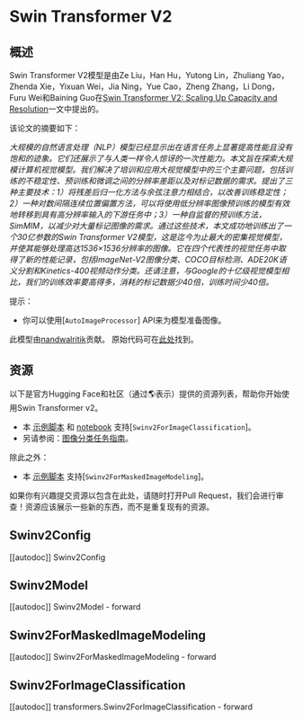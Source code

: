<!--版权2022年HuggingFace团队。版权所有。

根据Apache许可证2.0版（“许可证”）许可；除非符合许可证的规定，否则你不得使用此文件。你可以在以下地址获取许可证的副本

http://www.apache.org/licenses/LICENSE-2.0

除非适用法律要求或书面同意，根据许可证分发的软件以“原样”分发，没有任何明示或暗示的保证或条件。有关详细信息，请参阅许可证。

⚠️ 请注意，此文件是Markdown格式，但包含对doc-builder（类似于MDX）的特定语法，可能在Markdown查看器中无法正确渲染。

-->

# Swin Transformer V2

## 概述

Swin Transformer V2模型是由Ze Liu，Han Hu，Yutong Lin，Zhuliang Yao，Zhenda Xie，Yixuan Wei，Jia Ning，Yue Cao，Zheng Zhang，Li Dong，Furu Wei和Baining Guo在[Swin Transformer V2: Scaling Up Capacity and Resolution](https://arxiv.org/abs/2111.09883)一文中提出的。

该论文的摘要如下：

*大规模的自然语言处理（NLP）模型已经显示出在语言任务上显著提高性能且没有饱和的迹象。它们还展示了与人类一样令人惊讶的一次性能力。本文旨在探索大规模计算机视觉模型。我们解决了培训和应用大视觉模型中的三个主要问题，包括训练的不稳定性、预训练和微调之间的分辨率差距以及对标记数据的需求。提出了三种主要技术：1）将残差后归一化方法与余弦注意力相结合，以改善训练稳定性；2）一种对数间隔连续位置偏置方法，可以将使用低分辨率图像预训练的模型有效地转移到具有高分辨率输入的下游任务中；3）一种自监督的预训练方法，SimMIM，以减少对大量标记图像的需求。通过这些技术，本文成功地训练出了一个30亿参数的Swin Transformer V2模型，这是迄今为止最大的密集视觉模型，并使其能够处理高达1536×1536分辨率的图像。它在四个代表性的视觉任务中取得了新的性能记录，包括ImageNet-V2图像分类、COCO目标检测、ADE20K语义分割和Kinetics-400视频动作分类。还请注意，与Google的十亿级视觉模型相比，我们的训练效率要高得多，消耗的标记数据少40倍，训练时间少40倍。*

提示：
- 你可以使用[`AutoImageProcessor`] API来为模型准备图像。

此模型由[nandwalritik](https://huggingface.co/nandwalritik)贡献。
原始代码可在[此处](https://github.com/microsoft/Swin-Transformer)找到。

## 资源

以下是官方Hugging Face和社区（通过🌎表示）提供的资源列表，帮助你开始使用Swin Transformer v2。

<PipelineTag pipeline="image-classification"/>

- 本 [示例脚本](https://github.com/huggingface/transformers/tree/main/examples/pytorch/image-classification) 和 [notebook](https://colab.research.google.com/github/huggingface/notebooks/blob/main/examples/image_classification.ipynb) 支持[`Swinv2ForImageClassification`]。
- 另请参阅：[图像分类任务指南](../tasks/image_classification)。

除此之外：

- 本 [示例脚本](https://github.com/huggingface/transformers/tree/main/examples/pytorch/image-pretraining) 支持[`Swinv2ForMaskedImageModeling`]。

如果你有兴趣提交资源以包含在此处，请随时打开Pull Request，我们会进行审查！资源应该展示一些新的东西，而不是重复现有的资源。

## Swinv2Config

[[autodoc]] Swinv2Config

## Swinv2Model

[[autodoc]] Swinv2Model
    - forward

## Swinv2ForMaskedImageModeling

[[autodoc]] Swinv2ForMaskedImageModeling
    - forward

## Swinv2ForImageClassification

[[autodoc]] transformers.Swinv2ForImageClassification
    - forward